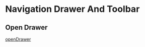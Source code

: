 

Navigation Drawer And Toolbar
=========

## Open Drawer

[openDrawer](https://drive.google.com/file/d/0B1GSayOyKQZYNEdJeXBldGlnWHM/view)
